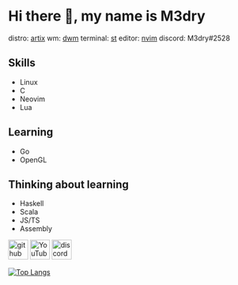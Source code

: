 # Hi there 👋, my name is M3dry
 distro: [artix](https://artixlinux.org)
 wm: [dwm](htps://github.com/m3dry/dwm)
 terminal: [st](https://github.com/m3dry/st)
 editor: [nvim](https://github.com/m3dry/dotfiles/tree/master/.config/nvim)
 discord: M3dry#2528

## Skills
 * Linux
 * C
 * Neovim
 * Lua

## Learning
 * Go
 * OpenGL

## Thinking about learning
 * Haskell
 * Scala
 * JS/TS
 * Assembly

[<img src='https://cdn.jsdelivr.net/npm/simple-icons@3.0.1/icons/github.svg' alt='github' height='40'>](https://github.com/M3dry)  [<img src='https://cdn.jsdelivr.net/npm/simple-icons@3.0.1/icons/youtube.svg' alt='YouTube' height='40'>](https://www.youtube.com/channel/UCDDAxz5V9WP5CAewqi41eWQ)  [<img src='https://cdn.jsdelivr.net/npm/simple-icons@3.0.1/icons/discord.svg' alt='discord' height='40'>](discord.com/users/336522279498416138) 

[![Top Langs](https://github-readme-stats.vercel.app/api/top-langs/?username=M3dry)](https://github.com/anuraghazra/github-readme-stats)
